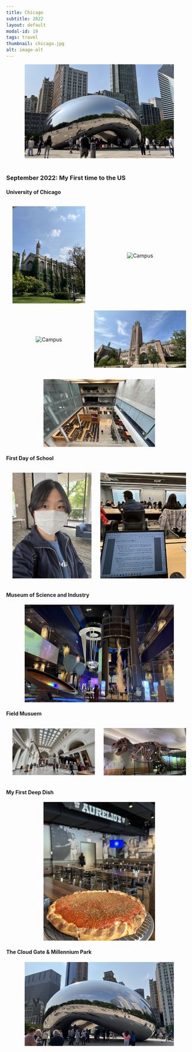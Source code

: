 ```yaml
---
title: Chicago
subtitle: 2022
layout: default
modal-id: 19
tags: travel
thumbnail: chicago.jpg
alt: image-alt
---
```

<html>
<head>
    <meta name="viewport" content="width=device-width, initial-scale=1.0">
    <style>
        table {
            border-collapse: separate;
            border-spacing: 10px;
        }
        table img {
            max-width: 100%;
            height: auto;
        }
    </style>
</head>
<body>
    <div style="text-align: center;">
        <img src="img/blog/chicago.jpg" alt="market" style="max-width: 80%; height: auto;">
    </div>
    <br>
    <h3>September 2022: My First time to the US</h3>
    <h4>University of Chicago</h4>
    <table style="text-align: center;">
        <tr>
            <td><img src="img/blog/chicago/campus2.jpg" alt="Campus" style="max-width: 100%; height: auto;"></td>
            <td><img src="img/blog/chicago/campus3.jpg" alt="Campus" style="max-width: 100%; height: auto;"></td>
        </tr>
        <tr>
            <td><img src="img/blog/chicago/campus4.jpg" alt="Campus" style="max-width: 100%; height: auto;"></td>
            <td><img src="img/blog/chicago/econ.jpg" alt="Campus" style="max-width: 100%; height: auto;"></td>
        </tr>
    </table>
    <div style="text-align: center;">
        <img src="img/blog/chicago/keller.jpg" alt="Keller Center" style="max-width: 60%; height: auto;">
    </div>
    <h4>First Day of School</h4>
    <table style="text-align: center;">
        <tr>
            <td><img src="img/blog/chicago/school0.jpg" alt="Campus" style="max-width: 100%; height: auto;"></td>
            <td><img src="img/blog/chicago/school.jpg" alt="Campus" style="max-width: 100%; height: auto;"></td>
        </tr>
    </table>
    <h4>Museum of Science and Industry</h4>
    <div style="text-align: center;">
        <img src="img/blog/chicago/science.jpg" alt="market" style="max-width: 80%; height: auto;">
    </div>
    <h4>Field Musuem</h4>
     <table style="text-align: center;">
        <tr>
            <td><img src="img/blog/chicago/field.jpg" alt="Field Musuem" style="max-width: 100%; height: auto;"></td>
            <td><img src="img/blog/chicago/field2.jpg" alt="Field Musuem" style="max-width: 100%; height: auto;"></td>
        </tr>
    </table>
    <h4>My First Deep Dish</h4>
    <div style="text-align: center;">
        <img src="img/blog/chicago/deep.jpg" alt="market" style="max-width: 60%; height: auto;">
    </div>
    <h4>The Cloud Gate & Millennium Park</h4>
    <div style="text-align: center;">
        <img src="img/blog/chicago/bean.jpg" alt="market" style="max-width: 80%; height: auto;">
    </div>

</body>
</html>

